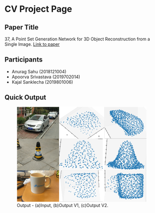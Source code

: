 # CV Project Page


## Paper Title
37, A Point Set Generation Network for 3D Object Reconstruction from a Single Image.
<a href="https://arxiv.org/pdf/1612.00603.pdf"> Link to paper</a>

## Participants
- Anurag Sahu (2018121004)
- Apoorva Srivastava (2019702014)
- Kajal Sanklecha (2019801006)

## Quick Output
 <figure>
  <img src = "./Images/Results.png"></img>
  <figcaption>Output - (a)Input, (b)Output V1, (c)Output V2.</figcaption>
</figure> 
